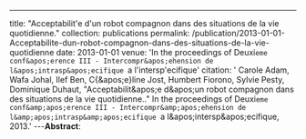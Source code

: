 ---
title: "Acceptabilit&apos;e d&apos;un robot compagnon dans des situations de la vie quotidienne."
collection: publications
permalink: /publication/2013-01-01-Acceptabilite-dun-robot-compagnon-dans-des-situations-de-la-vie-quotidienne
date: 2013-01-01
venue: 'In the proceedings of Deuxi`eme conf&apos;erence III - Intercompr&apos;ehension de l&apos;intrasp&apos;ecifique `a l&apos;intersp&apos;ecifique'
citation: ' Carole Adam,  Wafa Johal,  Ilef Ben,  C{\&apos;e}line Jost,  Humbert Fiorono,  Sylvie Pesty,  Dominique Duhaut, &quot;Acceptabilit&amp;apos;e d&amp;apos;un robot compagnon dans des situations de la vie quotidienne..&quot; In the proceedings of Deuxi`eme conf&amp;apos;erence III - Intercompr&amp;apos;ehension de l&amp;apos;intrasp&amp;apos;ecifique `a l&amp;apos;intersp&amp;apos;ecifique, 2013.'
---**Abstract**: